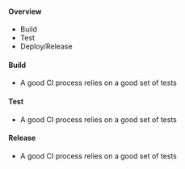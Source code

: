 #### Overview
- Build
- Test
- Deploy/Release
#### Build
- A good CI process relies on a good set of tests
#### Test
- A good CI process relies on a good set of tests
#### Release
- A good CI process relies on a good set of tests